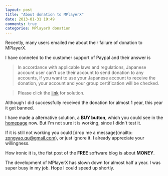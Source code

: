 ```yaml
---
layout: post
title: "About donation to MPlayerX"
date: 2013-01-31 19:49
comments: true
categories: MPlayerX donation
---
```


Recently, many users emailed me about their failure of donation to MPlayerX.

I have conneted to the customer support of Paypal and their answer is

> In accordance with applicable laws and regulations, Japanese account user can't use their account to send donation to any accounts, if you want to use your Japanese account to receive the donation, your account and your group certification will be checked.

> Please click the [link](http://www.nta.go.jp/taxanswer/shotoku/1150.htm) for solution. 

Although I did successfully received the donation for almost 1 year, this year it got banned.

I have made a alternative solution, a **BUY button**, which you could see in the [homepage](http://mplayerx.org) now. But I'm not sure it is working, since I didn't test it.

If it is still not working you could [drop me a message](mailto: zongyao.qu@gmail.com), or just ignore it. I already appreciate your willingness.

How ironic it is, the fist post of the **FREE** software blog is about **MONEY**.

The development of MPlayerX has slown down for almost half a year. I was super busy in my job. Hope I could speed up shortly.
